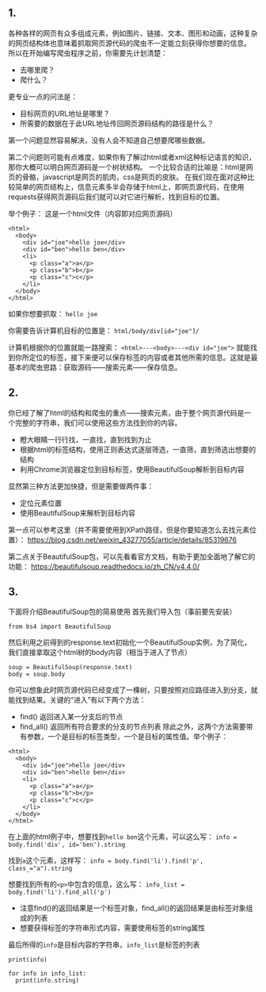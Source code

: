 ## 1.
各种各样的网页有众多组成元素，例如图片、链接、文本、图形和动画，这种复杂的网页结构体也意味着抓取网页源代码的爬虫不一定能立刻获得你想要的信息。
所以在开始编写爬虫程序之前，你需要先计划清楚：
- 去哪里爬？
- 爬什么？

更专业一点的问法是：
- 目标网页的URL地址是哪里？
- 所需要的数据在于此URL地址传回网页源码结构的路径是什么？

第一个问题显然容易解决，没有人会不知道自己想要爬哪些数据。

第二个问题则可能有点难度，如果你有了解过html或者xml这种标记语言的知识，那你大概可以明白网页源码是一个树状结构。
一个比较合适的比喻是：html是网页的骨骼，javascript是网页的肌肉，css是网页的皮肤。
在我们现在面对这种比较简单的网页结构上，信息元素多半会存储于html上，即网页源代码，在使用requests获得网页源码后我们就可以对它进行解析，找到目标的位置。

举个例子：
这是一个html文件（内容即对应网页源码）
```
<html>
  <body>
    <div id="joe">hello joe</div>
    <div id="ben">hello ben</div>
    <li>
      <p class="a">a</p>
      <p class="b">b</p>
      <p class="c">c</p>
    </li>
  </body>
</html>
```
如果你想要抓取：
```hello joe```

你需要告诉计算机目标的位置是：
```html/body/div[id="joe"]/```

计算机根据你的位置就能一路搜索：
```<html>---<body>---<div id="joe">```
就能找到你所定位的标签，接下来便可以保存标签的内容或者其他所需的信息。这就是最基本的爬虫思路：获取源码——搜索元素——保存信息。

## 2.
你已经了解了html的结构和爬虫的重点——搜索元素，由于整个网页源代码是一个完整的字符串，我们可以使用这些方法找到你的内容。
- 瞪大眼睛一行行找，一直找，直到找到为止
- 根据html的标签结构，使用正则表达式逐层筛选，一直筛，直到筛选出想要的结构
- 利用Chrome浏览器定位到目标标签，使用BeautifulSoup解析到目标内容

显然第三种方法更加快捷，但是需要做两件事：
- 定位元素位置
- 使用BeautifulSoup来解析到目标内容

第一点可以参考这里（并不需要使用到XPath路径，但是你要知道怎么去找元素位置）：
https://blog.csdn.net/weixin_43277055/article/details/85319676

第二点关于BeautifulSoup包，可以先看看官方文档，有助于更加全面地了解它的功能：
https://beautifulsoup.readthedocs.io/zh_CN/v4.4.0/

## 3.
下面将介绍BeautifulSoup包的简易使用
首先我们导入包（事前要先安装）

```from bs4 import BeautifulSoup```

然后利用之前得到的response.text初始化一个BeautifulSoup实例，为了简化，我们直接拿取这个html树的body内容（相当于进入了<body>节点）

```
soup = BeautifulSoup(response.text)
body = soup.body
```

你可以想象此时网页源代码已经变成了一棵树，只要按照对应路径进入到分支，就能找到结果。关键的“进入”有以下两个方法：
- find() 返回进入某一分支后的节点
- find_all() 返回所有符合要求的分支的节点列表
除此之外，这两个方法需要带有参数，一个是目标的标签类型，一个是目标的属性值。举个例子：

```
<html>
  <body>
    <div id="joe">hello joe</div>
    <div id="ben">hello ben</div>
    <li>
      <p class="a">a</p>
      <p class="b">b</p>
      <p class="c">c</p>
    </li>
  </body>
</html>
```
在上面的html例子中，想要找到```hello ben```这个元素，可以这么写：
```info = body.find('div', id='ben').string```

找到```a```这个元素，这样写：
```info = body.find('li').find('p', class_="a").string```

想要找到所有的```<p>```中包含的信息，这么写：
```info_list = body.find('li').find_all('p')```
- 注意find()的返回结果是一个标签对象，find_all()的返回结果是由标签对象组成的列表
- 想要获得标签的字符串形式内容，需要使用标签的string属性

最后所得的```info```是目标内容的字符串，```info_list```是标签的列表
```
print(info)

for info in info_list:
  print(info.string)
```


